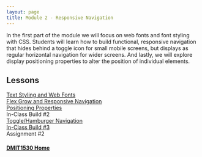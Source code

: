 ```yaml
---
layout: page
title: Module 2 - Responsive Navigation
---
```


In the first part of the module we will focus on web fonts and font styling with CSS. Students will learn how to build functional, responsive navigation that hides behind a toggle icon for small mobile screens, but displays as regular horizontal navigation for wider screens. And lastly, we will explore display positioning properties to alter the position of individual elements.

## Lessons
[Text Styling and Web Fonts](15-text-web-fonts/)<br>
[Flex Grow and Responsive Navigation](16-17-responsive-nav/)<br>
[Positioning Properties](18-positioning-properties/)<br>
In-Class Build #2<br>
[Toggle/Hamburger Navigation](20-21-toggle-nav/)<br>
[In-Class Build #3](22a-build-03/)<br>
Assignment #2

#### [DMIT1530 Home](../)
